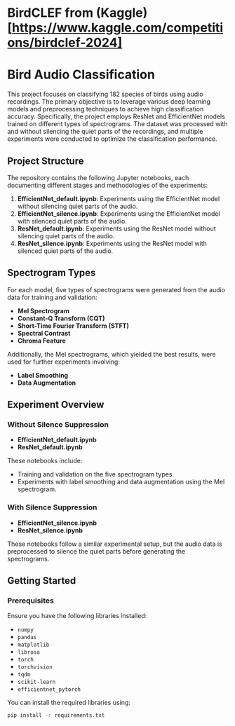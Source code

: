# BirdCLEF from (Kaggle)[https://www.kaggle.com/competitions/birdclef-2024]


# Bird Audio Classification

This project focuses on classifying 182 species of birds using audio recordings. The primary objective is to leverage various deep learning models and preprocessing techniques to achieve high classification accuracy. Specifically, the project employs ResNet and EfficientNet models trained on different types of spectrograms. The dataset was processed with and without silencing the quiet parts of the recordings, and multiple experiments were conducted to optimize the classification performance.

## Project Structure

The repository contains the following Jupyter notebooks, each documenting different stages and methodologies of the experiments:

1. **EfficientNet_default.ipynb**: Experiments using the EfficientNet model without silencing quiet parts of the audio.
2. **EfficientNet_silence.ipynb**: Experiments using the EfficientNet model with silenced quiet parts of the audio.
3. **ResNet_default.ipynb**: Experiments using the ResNet model without silencing quiet parts of the audio.
4. **ResNet_silence.ipynb**: Experiments using the ResNet model with silenced quiet parts of the audio.

## Spectrogram Types

For each model, five types of spectrograms were generated from the audio data for training and validation:
- **Mel Spectrogram**
- **Constant-Q Transform (CQT)**
- **Short-Time Fourier Transform (STFT)**
- **Spectral Contrast**
- **Chroma Feature**

Additionally, the Mel spectrograms, which yielded the best results, were used for further experiments involving:
- **Label Smoothing**
- **Data Augmentation**

## Experiment Overview

### Without Silence Suppression
- **EfficientNet_default.ipynb**
- **ResNet_default.ipynb**

These notebooks include:
- Training and validation on the five spectrogram types.
- Experiments with label smoothing and data augmentation using the Mel spectrogram.

### With Silence Suppression
- **EfficientNet_silence.ipynb**
- **ResNet_silence.ipynb**

These notebooks follow a similar experimental setup, but the audio data is preprocessed to silence the quiet parts before generating the spectrograms.

## Getting Started

### Prerequisites

Ensure you have the following libraries installed:
- `numpy`
- `pandas`
- `matplotlib`
- `librosa`
- `torch`
- `torchvision`
- `tqdm`
- `scikit-learn`
- `efficientnet_pytorch`

You can install the required libraries using:
```sh
pip install -r requirements.txt
